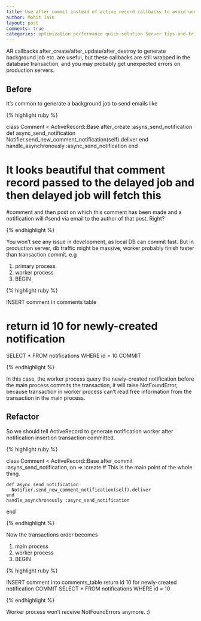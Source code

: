 ```yaml
---
title: Use after_commit instead of active record callbacks to avoid unexpected errors
author: Mohit Jain
layout: post
comments: true
categories: optimization performance quick-solution Server tips-and-tricks
---
```

AR callbacks after\_create/after\_update/after_destroy to generate background job etc. are useful, but these callbacks are still wrapped in the database transaction, and you may probably get unexpected errors on production servers.

## Before
It’s common to generate a background job to send emails like

{% highlight ruby %}

  class Comment < ActiveRecord::Base
    after_create :asyns_send_notification
    def async_send_notification
      Notifier.send_new_comment_notification(self).deliver
    end
   handle_asynchronously :async_send_notification
  end

  # It looks beautiful that comment record passed to the delayed job and then delayed job will fetch this
  #comment and then post on which this comment has been made and a notification will
  #send via email to the author of that post. Right?

{% endhighlight %}

You won’t see any issue in development, as local DB can commit fast. But in production server, db traffic might be massive, worker probably finish faster than transaction commit. e.g


1. primary process
2. worker process
3. BEGIN

{% highlight ruby %}

  INSERT comment in comments table
  # return id 10 for newly-created notification
  SELECT * FROM notifications WHERE id = 10
  COMMIT

{% endhighlight %}

In this case, the worker process query the newly-created notification before the main process commits the transaction, it will raise NotFoundError, because transaction in worker process can’t read free information from the transaction in the main process.

## Refactor

So we should tell ActiveRecord to generate notification worker after notification insertion transaction committed.

{% highlight ruby %}

  class Comment < ActiveRecord::Base
    after_commit :asyns_send_notification,:on => :create  # This is the main point of the whole thing.

    def async_send_notification
      Notifier.send_new_comment_notification(self).deliver
    end
    handle_asynchronously :async_send_notification
  end

{% endhighlight %}

Now the transactions order becomes

1. main process
2. worker process
3. BEGIN

{% highlight ruby %}

  INSERT comment into comments_table
  return id 10 for newly-created notification
  COMMIT
  SELECT * FROM notifications WHERE id = 10

{% endhighlight %}

Worker process won’t receive NotFoundErrors anymore. :)
